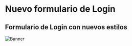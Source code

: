 # Nuevo formulario de Login

## Formulario de Login con nuevos estilos 


<!-- Add banner here -->
![Banner](https://raw.githubusercontent.com/jcgeneration/newLogin/main/img/newLogin.png)









